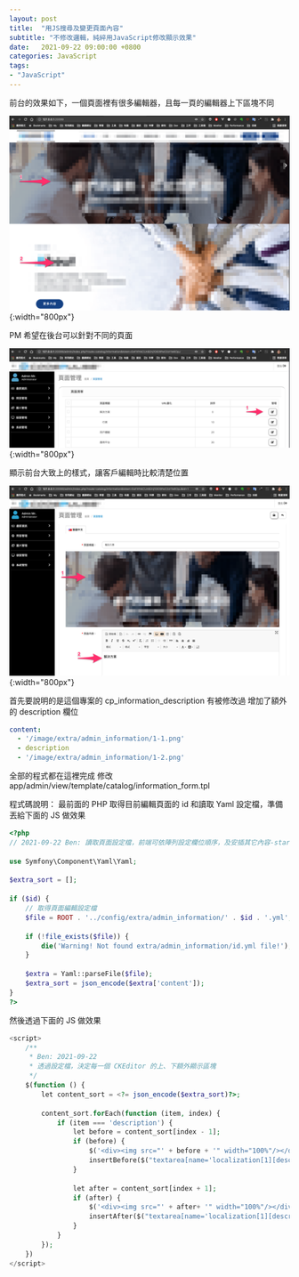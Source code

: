 ```yaml
---
layout: post
title:  "用JS搜尋及變更頁面內容"
subtitle: "不修改邏輯，純綷用JavaScript修改顯示效果"
date:   2021-09-22 09:00:00 +0800
categories: JavaScript
tags:
- "JavaScript"
---
```


前台的效果如下，一個頁面裡有很多編輯器，且每一頁的編輯器上下區塊不同

![Untitled](/images/2021-09-22/2021-09-22-01.png){:width="800px"}

PM 希望在後台可以針對不同的頁面

![Untitled](/images/2021-09-22/2021-09-22-02.png){:width="800px"}

顯示前台大致上的樣式，讓客戶編輯時比較清楚位置

![Untitled](/images/2021-09-22/2021-09-22-03.png){:width="800px"}

首先要說明的是這個專案的 cp_information_description 有被修改過
增加了額外的 description 欄位

```yaml
content:
  - '/image/extra/admin_information/1-1.png'
  - description
  - '/image/extra/admin_information/1-2.png'
```

全部的程式都在這裡完成
修改 app/admin/view/template/catalog/information_form.tpl

程式碼說明：
最前面的 PHP 取得目前編輯頁面的 id 和讀取 Yaml 設定檔，準備丟給下面的 JS 做效果

```php
<?php
// 2021-09-22 Ben: 讀取頁面設定檔，前端可依陣列設定欄位順序，及安插其它內容-start

use Symfony\Component\Yaml\Yaml;

$extra_sort = [];

if ($id) {
    // 取得頁面編輯設定檔
    $file = ROOT . '../config/extra/admin_information/' . $id . '.yml';

    if (!file_exists($file)) {
        die('Warning! Not found extra/admin_information/id.yml file!');
    }

    $extra = Yaml::parseFile($file);
    $extra_sort = json_encode($extra['content']);
}
?>
```

然後透過下面的 JS 做效果

```php
<script>
    /**
     * Ben: 2021-09-22
     * 透過設定檔，決定每一個 CKEditor 的上、下額外顯示區塊
     */
    $(function () {
        let content_sort = <?= json_encode($extra_sort)?>;

        content_sort.forEach(function (item, index) {
            if (item === 'description') {
                let before = content_sort[index - 1];
                if (before) {
                    $('<div><img src="' + before + '" width="100%"/></div>').
                    insertBefore($("textarea[name='localization[1][description]").parents('.form-group'));
                }

                let after = content_sort[index + 1];
                if (after) {
                    $('<div><img src="' + after+ '" width="100%"/></div>').
                    insertAfter($("textarea[name='localization[1][description]").parents('.form-group'));
                }
            }
        });
    })
</script>
```
